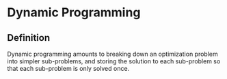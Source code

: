 # Dynamic Programming

## Definition

Dynamic programming amounts to breaking down an optimization problem into simpler sub-problems, and storing the solution to each sub-problem so that each sub-problem is only solved once.
